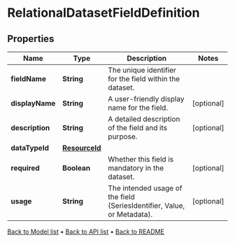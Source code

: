 

# RelationalDatasetFieldDefinition


## Properties

| Name | Type | Description | Notes |
|------------ | ------------- | ------------- | -------------|
|**fieldName** | **String** | The unique identifier for the field within the dataset. |  |
|**displayName** | **String** | A user-friendly display name for the field. |  [optional] |
|**description** | **String** | A detailed description of the field and its purpose. |  [optional] |
|**dataTypeId** | [**ResourceId**](ResourceId.md) |  |  |
|**required** | **Boolean** | Whether this field is mandatory in the dataset. |  [optional] |
|**usage** | **String** | The intended usage of the field (SeriesIdentifier, Value, or Metadata). |  [optional] |



[Back to Model list](../README.md#documentation-for-models) &#8226; [Back to API list](../README.md#documentation-for-api-endpoints) &#8226; [Back to README](../README.md)


